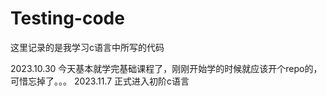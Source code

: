 # Testing-code
这里记录的是我学习c语言中所写的代码

2023.10.30
今天基本就学完基础课程了，刚刚开始学的时候就应该开个repo的，可惜忘掉了。。。
2023.11.7
正式进入初阶c语言

